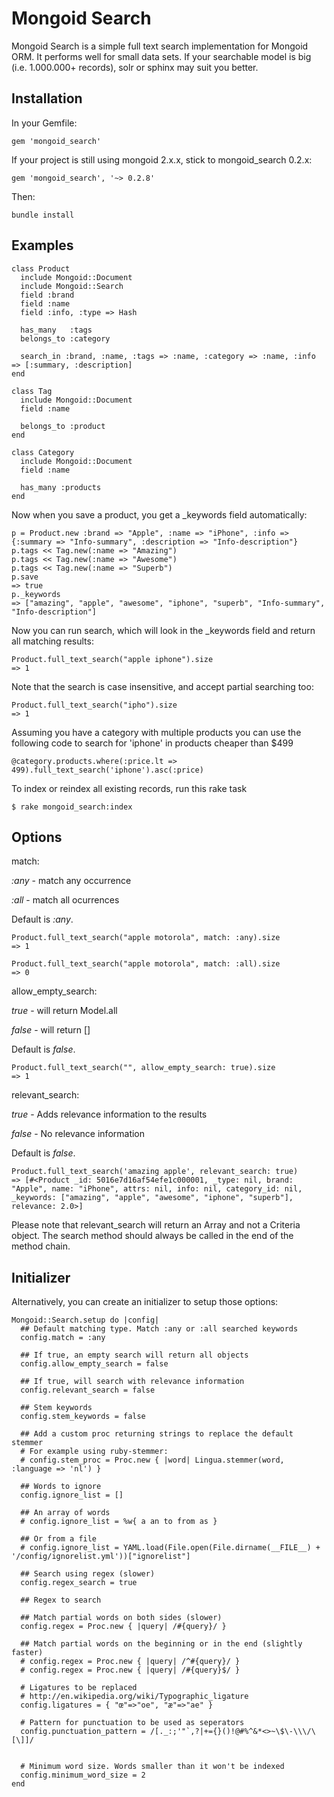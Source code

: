 Mongoid Search
============

Mongoid Search is a simple full text search implementation for Mongoid ORM. It performs well for small data sets. If your searchable model is big (i.e. 1.000.000+ records), solr or sphinx may suit you better.

Installation
--------

In your Gemfile:

    gem 'mongoid_search'

If your project is still using mongoid 2.x.x, stick to mongoid_search 0.2.x:

    gem 'mongoid_search', '~> 0.2.8'

Then:

    bundle install

Examples
--------

    class Product
      include Mongoid::Document
      include Mongoid::Search
      field :brand
      field :name
      field :info, :type => Hash

      has_many   :tags
      belongs_to :category

      search_in :brand, :name, :tags => :name, :category => :name, :info => [:summary, :description]
    end

    class Tag
      include Mongoid::Document
      field :name

      belongs_to :product
    end

    class Category
      include Mongoid::Document
      field :name

      has_many :products
    end

Now when you save a product, you get a _keywords field automatically:

    p = Product.new :brand => "Apple", :name => "iPhone", :info => {:summary => "Info-summary", :description => "Info-description"}
    p.tags << Tag.new(:name => "Amazing")
    p.tags << Tag.new(:name => "Awesome")
    p.tags << Tag.new(:name => "Superb")
    p.save
    => true
    p._keywords
    => ["amazing", "apple", "awesome", "iphone", "superb", "Info-summary", "Info-description"]

Now you can run search, which will look in the _keywords field and return all matching results:

    Product.full_text_search("apple iphone").size
    => 1

Note that the search is case insensitive, and accept partial searching too:

    Product.full_text_search("ipho").size
    => 1

Assuming you have a category with multiple products you can use the following
code to search for 'iphone' in products cheaper than $499

    @category.products.where(:price.lt => 499).full_text_search('iphone').asc(:price)

To index or reindex all existing records, run this rake task

    $ rake mongoid_search:index

Options
-------

match:

  _:any_ - match any occurrence

  _:all_ - match all ocurrences

  Default is _:any_.

    Product.full_text_search("apple motorola", match: :any).size
    => 1

    Product.full_text_search("apple motorola", match: :all).size
    => 0

allow\_empty\_search:

  _true_ - will return Model.all

  _false_ - will return []

  Default is _false_.

    Product.full_text_search("", allow_empty_search: true).size
    => 1

relevant_search:

  _true_ - Adds relevance information to the results

  _false_ - No relevance information

  Default is _false_.

    Product.full_text_search('amazing apple', relevant_search: true)
    => [#<Product _id: 5016e7d16af54efe1c000001, _type: nil, brand: "Apple", name: "iPhone", attrs: nil, info: nil, category_id: nil, _keywords: ["amazing", "apple", "awesome", "iphone", "superb"], relevance: 2.0>]

 Please note that relevant_search will return an Array and not a Criteria object. The search method should always be called in the end of the method chain.

Initializer
-----------

Alternatively, you can create an initializer to setup those options:

    Mongoid::Search.setup do |config|
      ## Default matching type. Match :any or :all searched keywords
      config.match = :any

      ## If true, an empty search will return all objects
      config.allow_empty_search = false

      ## If true, will search with relevance information
      config.relevant_search = false

      ## Stem keywords
      config.stem_keywords = false

      ## Add a custom proc returning strings to replace the default stemmer
      # For example using ruby-stemmer:
      # config.stem_proc = Proc.new { |word| Lingua.stemmer(word, :language => 'nl') }

      ## Words to ignore
      config.ignore_list = []

      ## An array of words
      # config.ignore_list = %w{ a an to from as }

      ## Or from a file
      # config.ignore_list = YAML.load(File.open(File.dirname(__FILE__) + '/config/ignorelist.yml'))["ignorelist"]

      ## Search using regex (slower)
      config.regex_search = true

      ## Regex to search

      ## Match partial words on both sides (slower)
      config.regex = Proc.new { |query| /#{query}/ }

      ## Match partial words on the beginning or in the end (slightly faster)
      # config.regex = Proc.new { |query| /^#{query}/ }
      # config.regex = Proc.new { |query| /#{query}$/ }

      # Ligatures to be replaced
      # http://en.wikipedia.org/wiki/Typographic_ligature
      config.ligatures = { "œ"=>"oe", "æ"=>"ae" }

      # Pattern for punctuation to be used as seperators
      config.punctuation_pattern = /[._:;'"`,?|+={}()!@#%^&*<>~\$\-\\\/\[\]]/


      # Minimum word size. Words smaller than it won't be indexed
      config.minimum_word_size = 2
    end
